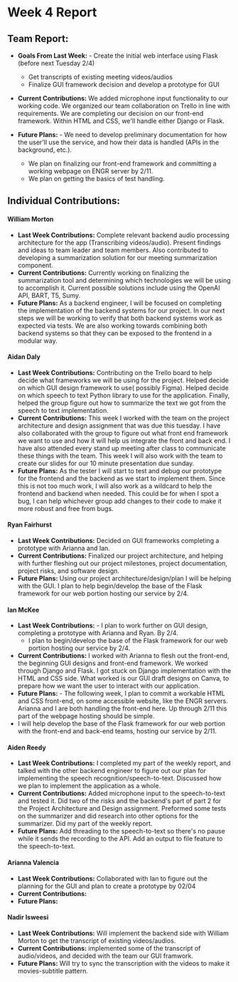 # Week 4 Report

## Team Report:
- **Goals From Last Week:**     - Create the initial web interface using Flask (before next Tuesday 2/4)
    - Get transcripts of existing meeting videos/audios
    - Finalize GUI framework decision and develop a prototype for GUI
- **Current Contributions:** We added microphone input functionality to our working code. We organized our team collaboration on Trello in line with requirements. We are completing our decision on our front-end framework. Within HTML and CSS, we'll handle either Django or Flask. 

- **Future Plans:** - We need to develop preliminary documentation for how the user'll use the service, and how their data is handled (APIs in the background, etc.).
    - We plan on finalizing our front-end framework and committing a working webpage on ENGR server by 2/11.
    - We plan on getting the basics of test handling.

## Individual Contributions:
#### William Morton
- **Last Week Contributions:** Complete relevant backend audio processing architecture for the app (Transcribing videos/audio). Present findings and ideas to team leader and team members.
Also contributed to developing a summarization solution for our meeting summarization component. 
- **Current Contributions:** Currently working on finalizing the summarization tool and determining which technologies we will be using to accomplish it. Current possible solutions include using the OpenAI API, BART, T5, Sumy.
- **Future Plans:** As a backend engineer, I will be focused on completing the implementation of the backend systems for our project. In our next steps we will be working to verify that both backend systems work as expected via tests.
We are also working towards combining both backend systems so that they can be exposed to the frontend in a modular way. 

#### Aidan Daly
- **Last Week Contributions:** Contributing on the Trello board to help decide what frameworks we will be using for the project. Helped decide on which GUI design framework to use( possibly Figma). Helped decide on which speech to text Python library to use for the application. Finally, helped the group figure out how to summarize the text we got from the speech to text implementation. 
- **Current Contributions:** This week I worked with the team on the project architecture and design assignment that was due this tuesday. I have also collaborated with the group to figure out what front end framework we want to use and how it will help us integrate the front and back end. I have also attended every stand up meeting after class to communicate these things with the team. This week I will also work with the team to create our slides for our 10 minute presentation due sunday. 
- **Future Plans:** As the tester I will start to test and debug our prototype for the frontend and the backend as we start to implement them. Since this is not too much work, I will also work as a wildcard to help the frontend and backend when needed. This could be for when I spot a bug, I can help whichever group add changes to their code to make it more robust and free from bugs. 

#### Ryan Fairhurst
- **Last Week Contributions:** Decided on GUI frameworks completing a prototype with Arianna and Ian.
- **Current Contributions:** Finalized our project architecture, and helping with further fleshing out our project milestones, project documentation, project risks, and software design. 
- **Future Plans:** Using our project architecture/design/plan I will be helping with the GUI. I plan to help begin/develop the base of the Flask framework for our web portion hosting our service by 2/4. 

#### Ian McKee
- **Last Week Contributions:** - I plan to work further on GUI design, completing a prototype with Arianna and Ryan. By 2/4.
    - I plan to begin/develop the base of the Flask framework for our web portion hosting our service by 2/4.
- **Current Contributions:** I worked with Arianna to flesh out the front-end, the beginning GUI designs and front-end framework. We worked through Django and Flask. I got stuck on Django implementation with the HTML and CSS side. What worked is our GUI draft designs on Canva, to prepare how we want the user to interact with our application.
- **Future Plans:** - The following week, I plan to commit a workable HTML and CSS front-end, on some accessible website, like the ENGR servers. Arianna and I are both handling the front-end here. Up through 2/11 this part of the webpage hosting should be simple.
- I will help develop the base of the Flask framework for our web portion with the front-end and back-end teams, hosting our service by 2/11.

#### Aiden Reedy
- **Last Week Contributions:**  I completed my part of the weekly report, and talked with the other backend engineer to figure out our plan for implementing the speech recognition/speech-to-text. Discussed how we plan to implement the application as a whole.
- **Current Contributions:**  Added microphone input to the speech-to-text and tested it. Did two of the risks and the backend's part of part 2 for the Project Architecture and Design assignment. Preformed some tests on the summarizer and did research into other options for the summarizer. Did my part of the weekly report.
- **Future Plans:**  Add threading to the speech-to-text so there's no pause while it sends the recording to the API. Add an output to file feature to the speech-to-text.

#### Arianna Valencia
- **Last Week Contributions:** Collaborated with Ian to figure out the planning for the GUI and plan to create a prototype by 02/04
- **Current Contributions:**  
- **Future Plans:** 

#### Nadir Isweesi
- **Last Week Contributions:** Will implement the backend side with William Morton to get the transcript of existing videos/audios.
- **Current Contributions:** implemented some of the transcript of audio/videos, and decided with the team our GUI framwork.
- **Future Plans:** Will try to sync the transcription with the videos to make it movies-subtitle pattern.
